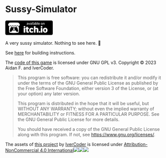 # Sussy-Simulator
[<img src="/badge.png" alt="Available on itch.io" width="30%">](https://ivercoder.itch.io/sussy-simulator)

A very sussy simulator. Nothing to see here. 🙂

See [here](/BUILDING.md) for building instructions.

The [code of this game](/project.json) is licensed under GNU GPL v3. Copyright © 2023 Aidan F. and IverCoder.

> This program is free software: you can redistribute it and/or modify it under the terms of the GNU General Public License as published by the Free Software Foundation, either version 3 of the License, or (at your option) any later version.
>
> This program is distributed in the hope that it will be useful, but WITHOUT ANY WARRANTY; without even the implied warranty of MERCHANTABILITY or FITNESS FOR A PARTICULAR PURPOSE. See the GNU General Public License for more details.
>
> You should have received a copy of the GNU General Public License along with this program. If not, see <https://www.gnu.org/licenses/>. 

The assets of [this project](https://ivercoder.itch.io/sussy-simulator) by [IverCoder](https://github.com/IverCoder) is licensed under [Attribution-NonCommercial 4.0 International![](https://mirrors.creativecommons.org/presskit/icons/cc.svg?ref=chooser-v1)![](https://mirrors.creativecommons.org/presskit/icons/by.svg?ref=chooser-v1)![](https://mirrors.creativecommons.org/presskit/icons/nc.svg?ref=chooser-v1)](http://creativecommons.org/licenses/by-nc/4.0/?ref=chooser-v1)
